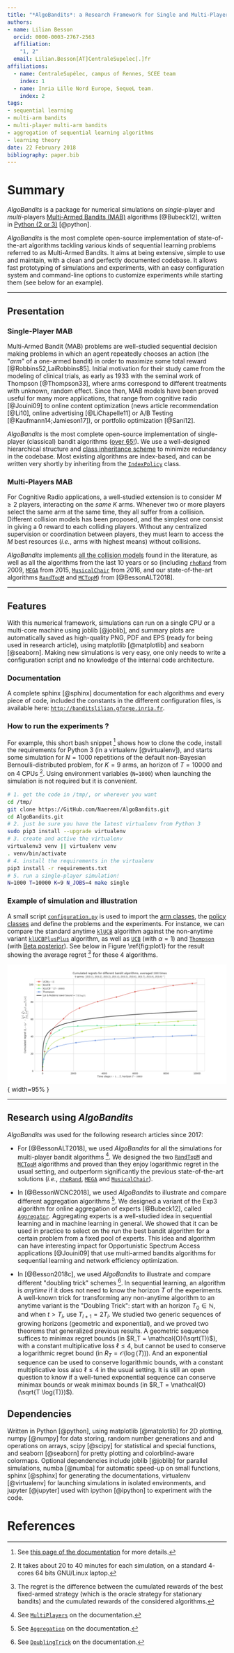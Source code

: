 ```yaml
---
title: "*AlgoBandits*: a Research Framework for Single and Multi-Players Multi-Arms Bandits Algorithms in Python"
authors:
- name: Lilian Besson
  orcid: 0000-0003-2767-2563
  affiliation:
    "1, 2"
  email: Lilian.Besson[AT]CentraleSupelec[.]fr
affiliations:
  - name: CentraleSupélec, campus of Rennes, SCEE team
    index: 1
  - name: Inria Lille Nord Europe, SequeL team.
    index: 2
tags:
- sequential learning
- multi-arm bandits
- multi-player multi-arm bandits
- aggregation of sequential learning algorithms
- learning theory
date: 22 February 2018
bibliography: paper.bib
---
```


# Summary

*AlgoBandits* is a package for numerical simulations on *single*-player and *multi*-players [Multi-Armed Bandits (MAB)](https://en.wikipedia.org/wiki/Multi-armed_bandit) algorithms [@Bubeck12], written in [Python (2 or 3)](https://www.python.org/) [@python].

*AlgoBandits* is the most complete open-source implementation of state-of-the-art algorithms tackling various kinds of sequential learning problems referred to as Multi-Armed Bandits.
It aims at being extensive, simple to use and maintain, with a clean and perfectly documented codebase.
It allows fast prototyping of simulations and experiments, with an easy configuration system and command-line options to customize experiments while starting them (see below for an example).

---


## Presentation

### Single-Player MAB
Multi-Armed Bandit (MAB) problems are well-studied sequential decision making problems in which an agent repeatedly chooses an action (the "*arm*" of a one-armed bandit) in order to maximize some total reward [@Robbins52,LaiRobbins85]. Initial motivation for their study came from the modeling of clinical trials, as early as 1933 with the seminal work of Thompson  [@Thompson33], where arms correspond to different treatments with unknown, random effect. Since then, MAB models have been proved useful for many more applications, that range from cognitive radio [@Jouini09] to online content optimization (news article recommendation [@Li10], online advertising [@LiChapelle11] or A/B Testing [@Kaufmann14;Jamieson17]), or portfolio optimization [@Sani12].

*AlgoBandits* is the most complete open-source implementation of single-player (classical) bandit algorithms ([over 65!](http://banditslilian.gforge.inria.fr/docs/Policies.html)).
We use a well-designed hierarchical structure and [class inheritance scheme](http://banditslilian.gforge.inria.fr/uml_diagrams/README.html) to minimize redundancy in the codebase.
Most existing algorithms are index-based, and can be written very shortly by inheriting from the [`IndexPolicy`](http://banditslilian.gforge.inria.fr/docs/Policies.IndexPolicy.html) class.

### Multi-Players MAB

For Cognitive Radio applications, a well-studied extension is to consider $M\geq2$ players, interacting on the *same* $K$ arms. Whenever two or more players select the same arm at the same time, they all suffer from a collision.
Different collision models has been proposed, and the simplest one consist in giving a $0$ reward to each colliding players.
Without any centralized supervision or coordination between players, they must learn to access the $M$ best resources (*i.e.*, arms with highest means) without collisions.

*AlgoBandits* implements [all the collision models](http://banditslilian.gforge.inria.fr/docs/Environment.CollisionModels.py) found in the literature, as well as all the algorithms from the last 10 years or so (including [`rhoRand`](http://banditslilian.gforge.inria.fr/docs/PoliciesMultiPlayers.rhoRand.py) from 2009, [`MEGA`](http://banditslilian.gforge.inria.fr/docs/Policies.MEGA.py) from 2015, [`MusicalChair`](http://banditslilian.gforge.inria.fr/docs/Policies.MusicalChair.py) from 2016, and our state-of-the-art algorithms [`RandTopM`](http://banditslilian.gforge.inria.fr/docs/PoliciesMultiPlayers.RandTopM.py) and [`MCTopM`](http://banditslilian.gforge.inria.fr/docs/PoliciesMultiPlayers.MCTopM.py)) from [@BessonALT2018].

---

## Features

With this numerical framework, simulations can run on a single CPU or a multi-core machine using joblib [@joblib],
and summary plots are automatically saved as high-quality PNG, PDF and EPS (ready for being used in research article), using matplotlib [@matplotlib] and seaborn [@seaborn].
Making new simulations is very easy, one only needs to write a configuration script and no knowledge of the internal code architecture.

### Documentation

A complete sphinx [@sphinx] documentation for each algorithms and every piece of code, included the constants in the different configuration files, is available here: [`http://banditslilian.gforge.inria.fr`](http://banditslilian.gforge.inria.fr/).

### How to run the experiments ?

For example, this short bash snippet [^docforconf] shows how to clone the code, install the requirements for Python 3 (in a virtualenv [@virtualenv]), and starts some simulation for $N=1000$ repetitions of the default non-Bayesian Bernoulli-distributed problem, for $K=9$ arms, an horizon of $T=10000$ and on $4$ CPUs [^speedofsimu].
Using environment variables (`N=1000`) when launching the simulation is not required but it is convenient.

[^docforconf]:  See [this page of the documentation](http://banditslilian.gforge.inria.fr/How_to_run_the_code.html) for more details.
[^speedofsimu]:  It takes about $20$ to $40$ minutes for each simulation, on a standard $4$-cores $64$ bits GNU/Linux laptop.

```bash
# 1. get the code in /tmp/, or wherever you want
cd /tmp/
git clone https://GitHub.com/Naereen/AlgoBandits.git
cd AlgoBandits.git
# 2. just be sure you have the latest virtualenv from Python 3
sudo pip3 install --upgrade virtualenv
# 3. create and active the virtualenv
virtualenv3 venv || virtualenv venv
. venv/bin/activate
# 4. install the requirements in the virtualenv
pip3 install -r requirements.txt
# 5. run a single-player simulation!
N=1000 T=10000 K=9 N_JOBS=4 make single
```

### Example of simulation and illustration

A small script [`configuration.py`](http://banditslilian.gforge.inria.fr/docs/configuration.html) is used to import the [arm classes](http://banditslilian.gforge.inria.fr/docs/Arms.html), the [policy classes](http://banditslilian.gforge.inria.fr/docs/Policies.html) and define the problems and the experiments.
For instance, we can compare the standard anytime [`klUCB`](http://banditslilian.gforge.inria.fr/docs/Policies.klUCB.py) algorithm against the non-anytime variant [`klUCBPlusPlus`](http://banditslilian.gforge.inria.fr/docs/Policies.klUCBPlusPlus.py) algorithm, as well as [`UCB`](http://banditslilian.gforge.inria.fr/docs/Policies.UCBalpha.py) (with $\alpha=1$) and [`Thompson`](http://banditslilian.gforge.inria.fr/docs/Policies.Thompson.py) (with [Beta posterior](http://banditslilian.gforge.inria.fr/docs/Policies.Posterior.Beta.html)).
See below in Figure \ref{fig:plot1} for the result showing the average regret [^regret] for these $4$ algorithms.

[^regret]:  The regret is the difference between the cumulated rewards of the best fixed-armed strategy (which is the oracle strategy for stationary bandits) and the cumulated rewards of the considered algorithms.

![Single-player simulation showing the regret of $4$ algorithms, and the asymptotic lower-bound from [@LaiRobbins85]. They all perform very well, and at finite time they are empirically *below* the asymptotic lower-bound. Each algorithm is known to be order-optimal (*i.e.*, its regret is proved to match the lower-bound up-to a constant), and each but UCB is known to be optimal (*i.e.* with the constant matching the lower-bound).\label{fig:plot1}](plots/paper/1.png){ width=95% }

---

## Research using *AlgoBandits*

*AlgoBandits* was used for the following research articles since $2017$:

- For [@BessonALT2018], we used *AlgoBandits* for all the simulations for multi-player bandit algorithms [^article1]. We designed the two [`RandTopM`](http://banditslilian.gforge.inria.fr/docs/PoliciesMultiPlayers.RandTopM.html) and [`MCTopM`](http://banditslilian.gforge.inria.fr/docs/PoliciesMultiPlayers.MCTopM.html) algorithms and proved than they enjoy logarithmic regret in the usual setting, and outperform significantly the previous state-of-the-art solutions (*i.e.*, [`rhoRand`](http://banditslilian.gforge.inria.fr/docs/PoliciesMultiPlayers.rhoRand.html), [`MEGA`](http://banditslilian.gforge.inria.fr/docs/Policies.MEGA.html) and [`MusicalChair`](http://banditslilian.gforge.inria.fr/docs/Policies.MusicalChair.html)).

[^article1]:  See [`MultiPlayers`](http://banditslilian.gforge.inria.fr/MultiPlayers.html) on the documentation.

- In [@BessonWCNC2018], we used *AlgoBandits* to illustrate and compare different aggregation algorithms [^article2]. We designed a variant of the Exp3 algorithm for online aggregation of experts [@Bubeck12], called [`Aggregator`](http://banditslilian.gforge.inria.fr/docs/Policies.Aggregator.html). Aggregating experts is a well-studied idea in sequential learning and in machine learning in general. We showed that it can be used in practice to select on the run the best bandit algorithm for a certain problem from a fixed pool of experts. This idea and algorithm can have interesting impact for Opportunistic Spectrum Access applications [@Jouini09] that use multi-armed bandits algorithms for sequential learning and network efficiency optimization.

[^article2]:  See [`Aggregation`](http://banditslilian.gforge.inria.fr/Aggregation.html) on the documentation.

- In [@Besson2018c], we used *AlgoBandits* to illustrate and compare different "doubling trick" schemes [^article3]. In sequential learning, an algorithm is *anytime* if it does not need to know the horizon $T$ of the experiments. A well-known trick for transforming any non-anytime algorithm to an anytime variant is the "Doubling Trick": start with an horizon $T_0\in\mathbb{N}$, and when $t > T_i$, use $T_{i+1} = 2 T_i$. We studied two generic sequences of growing horizons (geometric and exponential), and we proved two theorems that generalized previous results. A geometric sequence suffices to minimax regret bounds (in $R_T = \mathcal{O}(\sqrt(T))$), with a constant multiplicative loss $\ell \leq 4$, but cannot be used to conserve a logarithmic regret bound (in $R_T = \mathcal{O}(\log(T))$). And an exponential sequence can be used to conserve logarithmic bounds, with a constant multiplicative loss also $\ell \leq 4$ in the usual setting. It is still an open question to know if a well-tuned exponential sequence can conserve minimax bounds or weak minimax bounds (in $R_T = \mathcal{O}(\sqrt{T \log(T)})$).

[^article3]:  See [`DoublingTrick`](http://banditslilian.gforge.inria.fr/DoublingTrick.html) on the documentation.


## Dependencies
Written in Python [@python], using matplotlib [@matplotlib] for 2D plotting, numpy [@numpy] for data storing, random number generations and and operations on arrays, scipy [@scipy] for statistical and special functions, and seaborn [@seaborn] for pretty plotting and colorblind-aware colormaps.
Optional dependencies include joblib [@joblib] for parallel simulations, numba [@numba] for automatic speed-up on small functions, sphinx [@sphinx] for generating the documentations, virtualenv [@virtualenv] for launching simulations in isolated environments, and jupyter [@jupyter] used with ipython [@ipython] to experiment with the code.

# References
